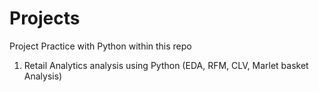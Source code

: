# Projects
Project Practice with Python within this repo
1. Retail Analytics analysis using Python (EDA, RFM, CLV, Marlet basket Analysis)
